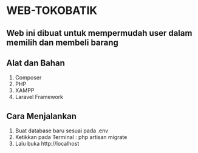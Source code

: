 # WEB-TOKOBATIK

## Web ini dibuat untuk mempermudah user dalam memilih dan membeli barang

## Alat dan Bahan 
1. Composer
2. PHP
3. XAMPP
4. Laravel Framework

## Cara Menjalankan
1. Buat database baru sesuai pada .env
2. Ketikkan pada Terminal : php artisan migrate
3. Lalu buka http://localhost
